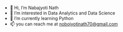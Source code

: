 - 👋 Hi, I’m Nabajyoti Nath
- 👀 I’m interested in Data Analytics and Data Science
- 🌱 I’m currently learning Python
- 📫 you can reach me at nobojyotinath70@gmail.com

